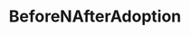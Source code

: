 ---
title: BeforeNAfterAdoption
crosslinks:
- aww
- OldManDog
- teefies
- PuppySmiles
- sploot
- cats
- HumansBeingBros
- rarepuppers
- Chihuahua
- AskReddit
- pics
- toofers
- ferrets
- awwakeup
- sodypup
- DoggyDNA
- dogs
- hitmanimals
- Zoomies
- AgainstKarmaWhores
---